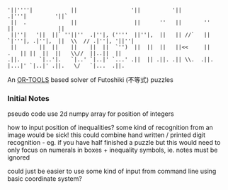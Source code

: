     '||''''|            ||                 '||          '||              .|'''|         '||`                      
     ||  .              ||                  ||      ''   ||       ''     ||              ||                       
     ||''|   '||  ||` ''||''  .|''|, (''''  ||''|,  ||   || //`   ||     `|'''|, .|''|,  ||  \\  // .|''|, '||''| 
     ||       ||  ||    ||    ||  ||  `'')  ||  ||  ||   ||<<     ||      .   || ||  ||  ||   \\//  ||..||  ||    
    .||.      `|..'|.   `|..' `|..|' `...' .||  || .||. .|| \\.  .||.     |...|' `|..|' .||.   \/   `|...  .||.   
                                                                                                              
                                                                                                       
An [OR-TOOLS](https://developers.google.com/optimization/) based solver of Futoshiki (不等式) puzzles


### Initial Notes

pseudo code
use 2d numpy array for position of integers

how to input position of inequalities?
some kind of recognition from an image would be sick! 
this could combine hand written / printed digit recognition - eg. if you have half finished a puzzle
but this would need to only focus on numerals in boxes + inequality symbols, ie. notes must be ignored

could just be easier to use some kind of input from command line using basic coordinate system? 
